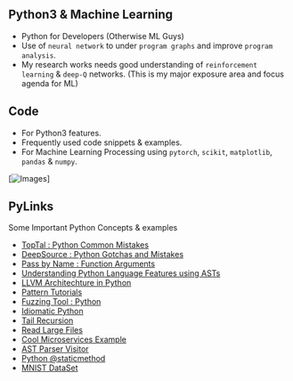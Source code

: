 ## Python3 & Machine Learning

- Python for Developers (Otherwise ML Guys)
- Use of `neural network` to under `program graphs` and improve `program analysis`. 
- My research works needs good understanding of `reinforcement learning` & `deep-Q` networks. (This is my major exposure area and focus agenda for ML)


## Code

- For Python3 features.
- Frequently used code snippets & examples.
- For Machine Learning Processing using `pytorch`, `scikit`, `matplotlib`, `pandas` & `numpy`.

[![Images](https://github.com/codersguild/pythonista/commit/b6ec750cb094c66f624d0339ef5f925419eba088)]

## PyLinks

Some Important Python Concepts & examples

- [TopTal : Python Common Mistakes](https://www.toptal.com/python/top-10-mistakes-that-python-programmers-make)
- [DeepSource : Python Gotchas and Mistakes](https://deepsource.io/blog/python-common-mistakes/)
- [Pass by Name : Function Arguments](https://lucumr.pocoo.org/2011/7/9/python-and-pola/#pass-by-what-exactly)
- [Understanding Python Language Features using ASTs](https://docs.python.org/3/library/ast.html)
- [LLVM Architechture in Python](http://www.llvmpy.org/)
- [Pattern Tutorials](https://www.youtube.com/watch?v=oNalXg67XEE)
- [Fuzzing Tool : Python](https://www.fuzzingbook.org/)
- [Idiomatic Python](https://intermediate-and-advanced-software-carpentry.readthedocs.io/en/latest/idiomatic-python.html)
- [Tail Recursion](https://www.educative.io/shoteditor/6325234209652736)
- [Read Large Files](https://www.journaldev.com/32059/read-large-text-files-in-python)
- [Cool Microservices Example](http://skybert.net/python/developing-a-restful-micro-service-in-python/)
- [AST Parser Visitor](https://www.kite.com/python/docs/ast.NodeVisitor)
- [Python @staticmethod](https://realpython.com/instance-class-and-static-methods-demystified/)
- [MNIST DataSet](https://drive.google.com/file/d/1ulNlY1HSdqOfruiwIwWemoFVkYH54QFj/view?usp=sharing)
